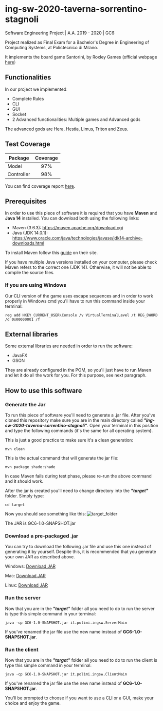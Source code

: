 # ing-sw-2020-taverna-sorrentino-stagnoli

Software Engineering Project | A.A. 2019 - 2020 | GC6

Project realized as Final Exam for a Bachelor's Degree in Engineering of Computing Systems, at Polictecnico di Milano.

It implements the board game Santorini, by Roxley Games (official webpage [here](https://roxley.com/products/santorini))

## Functionalities

In our project we implemented:

- Complete Rules
- CLI
- GUI
- Socket
- 2 Advanced functionalities: Multiple games and Advanced gods

The advanced gods are Hera, Hestia, Limus, Triton and Zeus.

## Test Coverage

| Package | Coverage |
| ------- | :------: |
| Model   |   97%   |
| Controller   |   98%   |

You can find coverage report [here](https://github.com/massitaverna/ing-sw-2020-taverna-sorrentino-stagnoli/tree/master/deliverables/coverage).

## Prerequisites

In order to use this piece of software it is required that you have **Maven** and **Java 14** installed. You can download both using the following links:

- Maven (3.6.3): https://maven.apache.org/download.cgi
- Java (JDK 14.0.1): https://www.oracle.com/java/technologies/javase/jdk14-archive-downloads.html

To install Maven follow this [guide](https://maven.apache.org/install.html) on their site.

If you have multiple Java versions installed on your computer, please check Maven refers to the correct one (JDK 14).
Otherwise, it will not be able to compile the source files.

### If you are using Windows

Our CLI version of the game uses escape sequences and in order to work properly in Windows cmd you'll have to run this command inside your terminal:

```shell
reg add HKEY_CURRENT_USER\Console /v VirtualTerminalLevel /t REG_DWORD /d 0x00000001 /f
```

## External libraries
Some external libraries are needed in order to run the software:
- JavaFX
- GSON

They are already configured in the POM,
so you'll just have to run Maven and let it do all the work for you. For this purpose, see next paragraph.

## How to use this software

### Generate the Jar

To run this piece of software you'll need to generate a .jar file. After you've cloned this repository make sure you are in the main directory called **_"ing-sw-2020-taverna-sorrentino-stagnoli"_**. Open your terminal in this position and type the following commands (it's the same for all operating system).

This is just a good practice to make sure it's a clean generation:

```maven
mvn clean
```

This is the actual command that will generate the jar file:

```maven
mvn package shade:shade
```
In case Maven fails during test phase, please re-run the above command and it should work.

After the jar is created you'll need to change directory into the **_"target"_** folder. Simply type:

```shell
cd target
```

Now you should see something like this:
![target_folder]

The JAR is GC6-1.0-SNAPSHOT.jar

### Download a pre-packaged .jar
You can try to download the following .jar file and use this one instead of generating it by yourself.
Despite this, it is recommended that you generate your own JAR as described above.

Windows: [Download JAR](https://github.com/massitaverna/ing-sw-2020-taverna-sorrentino-stagnoli/blob/master/deliverables/JARs/windows/GC6-1.0-SNAPSHOT.jar)

Mac: [Download JAR](https://github.com/massitaverna/ing-sw-2020-taverna-sorrentino-stagnoli/blob/master/deliverables/JARs/mac/GC6-1.0-SNAPSHOT.jar)

Linux: [Download JAR](https://github.com/massitaverna/ing-sw-2020-taverna-sorrentino-stagnoli/blob/master/deliverables/JARs/linux/GC6-1.0-SNAPSHOT.jar)
### Run the server

Now that you are in the **_"target"_** folder all you need to do to run the server is type this simple command in your terminal:

```shell
java -cp GC6-1.0-SNAPSHOT.jar it.polimi.ingsw.ServerMain
```

If you've renamed the jar file use the new name instead of **GC6-1.0-SNAPSHOT.jar**.

### Run the client

Now that you are in the **_"target"_** folder all you need to do to run the client is type this simple command in your terminal:

```shell
java -cp GC6-1.0-SNAPSHOT.jar it.polimi.ingsw.ClientMain
```

If you've renamed the jar file use the new name instead of **GC6-1.0-SNAPSHOT.jar**.

You'll be prompted to choose if you want to use a CLI or a GUI, make your choice and enjoy the game.


[target_folder]: https://i.imgur.com/OA061wr.png "Target folder"

